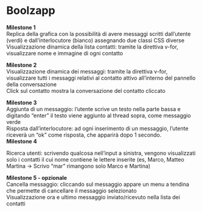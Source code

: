 Boolzapp
===

**Milestone 1**  
Replica della grafica con la possibilità di avere messaggi scritti dall’utente (verdi) e dall’interlocutore (bianco) assegnando due classi CSS diverse  
Visualizzazione dinamica della lista contatti: tramite la direttiva v-for, visualizzare nome e immagine di ogni contatto  

**Milestone 2**  
Visualizzazione dinamica dei messaggi: tramite la direttiva v-for, visualizzare tutti i messaggi relativi al contatto attivo all’interno del pannello della conversazione  
Click sul contatto mostra la conversazione del contatto cliccato  


**Milestone 3**  
Aggiunta di un messaggio: l’utente scrive un testo nella parte bassa e digitando “enter” il testo viene aggiunto al thread sopra, come messaggio verde  
Risposta dall’interlocutore: ad ogni inserimento di un messaggio, l’utente riceverà un “ok” come risposta, che apparirà dopo 1 secondo.  
**Milestone 4**  

Ricerca utenti: scrivendo qualcosa nell’input a sinistra, vengono visualizzati solo i contatti il cui nome contiene le lettere inserite (es, Marco, Matteo Martina -> Scrivo “mar” rimangono solo Marco e Martina) 

**Milestone 5 - opzionale**  
Cancella messaggio: cliccando sul messaggio appare un menu a tendina che permette di cancellare il messaggio selezionato  
Visualizzazione ora e ultimo messaggio inviato/ricevuto nella lista dei contatti 